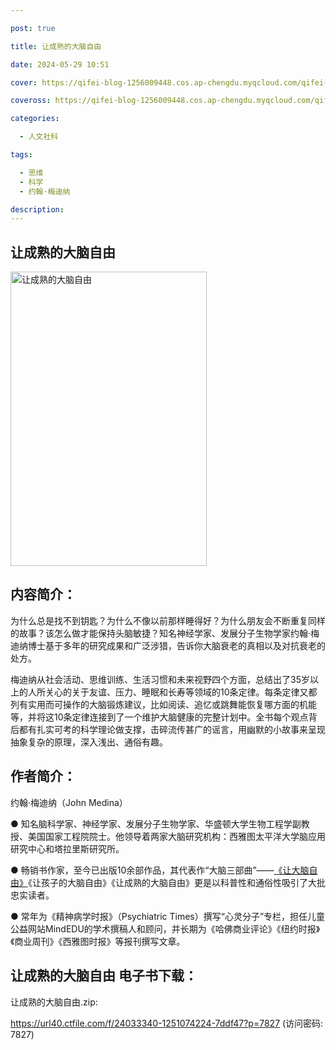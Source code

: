 ```yaml
---

post: true

title: 让成熟的大脑自由 

date: 2024-05-29 10:51

cover: https://qifei-blog-1256009448.cos.ap-chengdu.myqcloud.com/qifei-blog/65ad0d2f871b83018ab8ee62.jpg

coveross: https://qifei-blog-1256009448.cos.ap-chengdu.myqcloud.com/qifei-blog/65ad0d2f871b83018ab8ee62.jpg

categories:

  - 人文社科

tags:

  - 思维
  - 科学
  - 约翰·梅迪纳

description:
---
```


## 让成熟的大脑自由
<img alt="让成熟的大脑自由 " class="aligncenter loading" data-was-processed="true" decoding="async" fetchpriority="high" height="471" src="https://qifei-blog-1256009448.cos.ap-chengdu.myqcloud.com/qifei-blog/65ad0d2f871b83018ab8ee62.jpg" style="cursor: zoom-in;" width="314"/>

## 内容简介：

为什么总是找不到钥匙？为什么不像以前那样睡得好？为什么朋友会不断重复同样的故事？该怎么做才能保持头脑敏捷？知名神经学家、发展分子生物学家约翰·梅迪纳博士基于多年的研究成果和广泛涉猎，告诉你大脑衰老的真相以及对抗衰老的处方。

梅迪纳从社会活动、思维训练、生活习惯和未来视野四个方面，总结出了35岁以上的人所关心的关于友谊、压力、睡眠和长寿等领域的10条定律。每条定律又都列有实用而可操作的大脑锻炼建议，比如阅读、追忆或跳舞能恢复哪方面的机能等，并将这10条定律连接到了一个维护大脑健康的完整计划中。全书每个观点背后都有扎实可考的科学理论做支撑，击碎流传甚广的谣言，用幽默的小故事来呈现抽象复杂的原理，深入浅出、通俗有趣。

## 作者简介：

约翰·梅迪纳（John Medina）

● 知名脑科学家、神经学家、发展分子生物学家、华盛顿大学生物工程学副教授、美国国家工程院院士。他领导着两家大脑研究机构：西雅图太平洋大学脑应用研究中心和塔拉里斯研究所。

● 畅销书作家，至今已出版10余部作品，其代表作“大脑三部曲”——<a href="https://www.huibooks.com/16067.html">《让大脑自由》</a>《让孩子的大脑自由》《让成熟的大脑自由》更是以科普性和通俗性吸引了大批忠实读者。

● 常年为《精神病学时报》（Psychiatric Times）撰写“心灵分子”专栏，担任儿童公益网站MindEDU的学术撰稿人和顾问，并长期为《哈佛商业评论》《纽约时报》《商业周刊》《西雅图时报》等报刊撰写文章。

## 让成熟的大脑自由 电子书下载：


让成熟的大脑自由.zip: 

https://url40.ctfile.com/f/24033340-1251074224-7ddf47?p=7827 (访问密码: 7827)